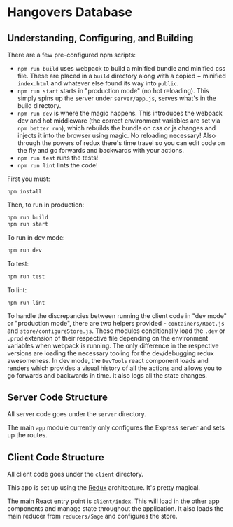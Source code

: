 # Hangovers Database

## Understanding, Configuring, and Building

There are a few pre-configured npm scripts:

  - `npm run build` uses webpack to build a minified bundle and minified css
    file. These are placed in a `build` directory along with a copied + minified
    `index.html` and whatever else found its way into `public`.
  - `npm run start` starts in "production mode" (no hot reloading). This simply
    spins up the server under `server/app.js`, serves
    what's in the build directory.
  - `npm run dev` is where the magic happens. This introduces the webpack dev
    and hot middleware (the correct environment variables are set via `npm
    better run`), which rebuilds the bundle on css or js changes and injects it
    into the browser using magic. No reloading necessary! Also through the
    powers of redux there's time travel so you can edit code on the fly and
    go forwards and backwards with your actions.
  - `npm run test` runs the tests!
  - `npm run lint` lints the code!

First you must:

```
npm install
```

Then, to run in production:

```sh
npm run build
npm run start
```

To run in dev mode:

```sh
npm run dev
```

To test:

```sh
npm run test
```

To lint:

```
npm run lint
```

To handle the discrepancies between running the client code in "dev mode" or
"production mode", there are two helpers provided - `containers/Root.js` and
`store/configureStore.js`. These modules conditionally load the `.dev` or
`.prod` extension of their respective file depending on the environment
variables when webpack is running. The only difference in the respective
versions are loading the necessary tooling for the dev/debugging redux
awesomeness. In dev mode, the `DevTools` react component loads and renders which
provides a visual history of all the actions and allows you to go forwards and
backwards in time. It also logs all the state changes.

## Server Code Structure

All server code goes under the `server` directory.

The main `app` module currently only configures the Express server and sets up
the routes.

## Client Code Structure

All client code goes under the `client` directory.

This app is set up using the [Redux](http://redux.js.org/) architecture.
It's pretty magical.

The main React entry point is `client/index`. This will load in the other app
components and manage state throughout the application. It also loads the main
reducer from `reducers/Sage` and configures the store.
